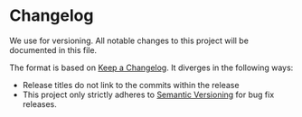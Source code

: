 # Changelog

We use for versioning.
All notable changes to this project will be documented in this file.

The format is based on [Keep a Changelog](https://keepachangelog.com/en/1.0.0/). It diverges in the following ways:

- Release titles do not link to the commits within the release
- This project only strictly adheres to [Semantic Versioning](https://semver.org/spec/v2.0.0.html) for bug fix releases.
